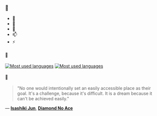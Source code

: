 ### 👋

- 🔭
- 🌱
- 💬
- 📫
- ⚡

#### 🧏

[![Most used languages](https://github-readme-stats-aynah.vercel.app/api/top-langs/?username=aynh&theme=solarized-dark&langs_count=6&layout=compact&hide_title=true)](https://github.com/anuraghazra/github-readme-stats#gh-dark-mode-only)
[![Most used languages](https://github-readme-stats-aynah.vercel.app/api/top-langs/?username=aynh&theme=solarized-light&langs_count=6&layout=compact&hide_title=true)](https://github.com/anuraghazra/github-readme-stats#gh-light-mode-only)

#### 💬

> "No one would intentionally set an easily accessible place as their goal. It's a challenge, because it's difficult. It is a dream because it can't be achieved easily."

&mdash; [**Isashiki Jun**](https://myanimelist.net/character.php?q=Isashiki%20Jun&cat=character), [**Diamond No Ace**](https://myanimelist.net/search/all?q=Diamond%20No%20Ace&cat=all)
